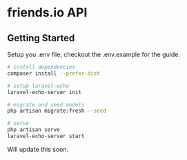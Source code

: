 # friends.io API

## Getting Started
Setup you .env file, checkout the .env.example for the guide.

```bash
# install dependencies
composer install --prefer-dist

# setup laravel-echo
laravel-echo-server init

# migrate and seed models
php artisan migrate:fresh --seed

# serve
php artisan serve
laravel-echo-server start
```

Will update this soon.